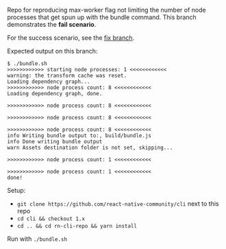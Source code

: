 Repo for reproducing max-worker flag not limiting the number of node processes that get spun up with the bundle command. This branch demonstrates the **fail scenario**.

For the success scenario, see the [fix branch](https://github.com/sterlingwes/rn-cli-repro/tree/fix-max-workers).

Expected output on this branch:

```
$ ./bundle.sh
>>>>>>>>>>>> starting node processes: 1 <<<<<<<<<<<<
warning: the transform cache was reset.
Loading dependency graph...
>>>>>>>>>>>> node process count: 8 <<<<<<<<<<<<
Loading dependency graph, done.

>>>>>>>>>>>> node process count: 8 <<<<<<<<<<<<

>>>>>>>>>>>> node process count: 8 <<<<<<<<<<<<

>>>>>>>>>>>> node process count: 8 <<<<<<<<<<<<
info Writing bundle output to:, build/bundle.js
info Done writing bundle output
warn Assets destination folder is not set, skipping...

>>>>>>>>>>>> node process count: 1 <<<<<<<<<<<<

>>>>>>>>>>>> node process count: 1 <<<<<<<<<<<<
done!
```

Setup:

* `git clone https://github.com/react-native-community/cli` next to this repo
* `cd cli && checkout 1.x`
* `cd .. && cd rn-cli-repo && yarn install`

Run with `./bundle.sh`
